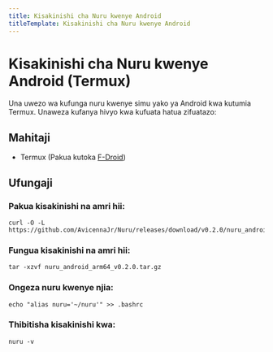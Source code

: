 ```yaml
---
title: Kisakinishi cha Nuru kwenye Android
titleTemplate: Kisakinishi cha Nuru kwenye Android
---
```


# Kisakinishi cha Nuru kwenye Android (Termux)

Una uwezo wa kufunga nuru kwenye simu yako ya Android kwa kutumia Termux. Unaweza kufanya hivyo kwa kufuata hatua zifuatazo:

## Mahitaji

- Termux (Pakua kutoka [F-Droid](https://f-droid.org/repo/com.termux_118.apk))

## Ufungaji

### Pakua kisakinishi na amri hii:

```
curl -O -L https://github.com/AvicennaJr/Nuru/releases/download/v0.2.0/nuru_android_arm64_v0.2.0.tar.gz
```

### Fungua kisakinishi na amri hii:

```
tar -xzvf nuru_android_arm64_v0.2.0.tar.gz
```

### Ongeza nuru kwenye njia:

```
echo "alias nuru='~/nuru'" >> .bashrc
```

### Thibitisha kisakinishi kwa:

```
nuru -v
```
